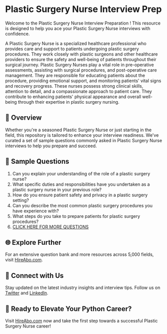 # Plastic Surgery Nurse Interview Prep

Welcome to the Plastic Surgery Nurse Interview Preparation ! This resource is designed to help you ace your Plastic Surgery Nurse interviews with confidence.

A Plastic Surgery Nurse is a specialized healthcare professional who provides care and support to patients undergoing plastic surgery procedures. They work closely with plastic surgeons and other healthcare providers to ensure the safety and well-being of patients throughout their surgical journey. Plastic Surgery Nurses play a vital role in pre-operative assessments, assisting with surgical procedures, and post-operative care management. They are responsible for educating patients about the procedure, providing emotional support, and monitoring patients' vital signs and recovery progress. These nurses possess strong clinical skills, attention to detail, and a compassionate approach to patient care. They contribute to enhancing patients' physical appearance and overall well-being through their expertise in plastic surgery nursing.

## 🚀 Overview

Whether you're a seasoned Plastic Surgery Nurse or just starting in the field, this repository is tailored to enhance your interview readiness. We've curated a set of sample questions commonly asked in Plastic Surgery Nurse interviews to help you prepare and succeed.

## 📝 Sample Questions

1. Can you explain your understanding of the role of a plastic surgery nurse?
2. What specific duties and responsibilities have you undertaken as a plastic surgery nurse in your previous role?
3. How do you ensure patient safety and privacy in a plastic surgery setting?
4. Can you describe the most common plastic surgery procedures you have experience with?
5. What steps do you take to prepare patients for plastic surgery procedures?
6. [CLICK HERE FOR MORE QUESTIONS](https://hireabo.com/job/2_0_41/Plastic%20Surgery%20Nurse)

## 🌐 Explore Further

For an extensive question bank and more resources across 5,000 fields, visit [HireAbo.com](https://www.hireabo.com).

## 📱 Connect with Us

Stay updated on the latest industry insights and interview tips. Follow us on [Twitter](https://twitter.com/hireabo) and [LinkedIn](https://www.linkedin.com/in/hire-abo-3609972a8/).

## 🚀 Ready to Elevate Your Python Career?

Visit [HireAbo.com](https://www.hireabo.com) now and take the first step towards a successful Plastic Surgery Nurse career!